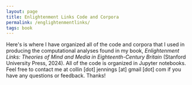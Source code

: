 ```yaml
---
layout: page
title: Enlightenment Links Code and Corpora
permalink: /englightenmentlinks/
tags: book
---
```


Here's is where I have organized all of the code and corpora that I used in producing the computational analyses found in my book, _Enlightenment Links: Theories of Mind and Media in Eighteenth-Century Britain_ (Stanford University Press, 2024). All of the code is organized in Jupyter notebooks. Feel free to contact me at collin [dot] jennings [at] gmail [dot] com if you have any questions or feedback. Thanks!

